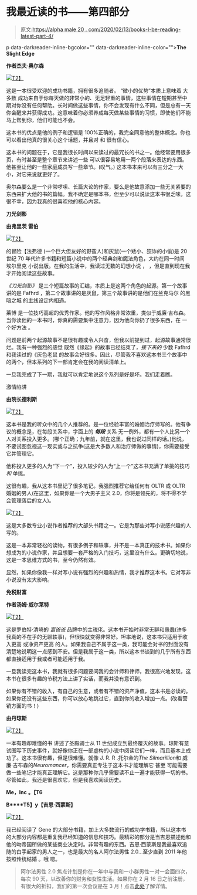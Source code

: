 # 我最近读的书——第四部分

> 原文:[https://alpha male 20 . com/2020/02/13/books-I-be-reading-latest-part-4/](https://alphamale20.com/2020/02/13/books-ive-been-reading-lately-part-4/)

p data-darkreader-inline-bgcolor="" data-darkreader-inline-color="">**The Slight Edge** 

**作者杰夫·奥尔森**

[![](../Images/4c7d2c82c2e6c66bcdc3dfd9ee3d7f17.png)T2】](https://www.amazon.com/gp/product/1626340463/ref=as_li_tl?ie=UTF8&tag=theblacblog-20&camp=1789&creative=9325&linkCode=as2&creativeASIN=1626340463&linkId=0431f458b71c4b9ad1f11e3f09c61dbe)

这是一本很受欢迎的成功书籍，拥有很多追随者。 “微小的优势”本质上意味着 大多数 成功来自于你每天做的非常小的、无足轻重的事情，这些事情在短期甚至中期对你没有任何帮助。长时间做这些事情，你不会发现有什么不同，但是总有一天你会醒来并获得成功。这意味着你必须养成每天做某些事情的习惯，即使他们不能马上帮到你，他们可能也不会。

这本书的优点是他的例子和逻辑是 100%正确的，我完全同意他的整体概念。你也可以看出他真的很关心这个话题，并且对 和 很有信心。

这本书的问题在于，它是我很长时间以来读过的最冗长的书之一。他经常要用很多页，有时甚至是整个章节来讲述一些 可以很容易地用一两个段落来表达的东西。他甚至让他的一些家庭成员写一些章节。(叹气。) 这本书本来可以有三分之一大小，对它来说就更好了。

奥尔森要么是一个非常啰嗦、长篇大论的作家，要么是他故意添加一些无关紧要的东西来扩大他的书的篇幅。我不确定是哪本书，但至少可以说读这本书很乏味，这很不幸，因为我真的很喜欢他的核心内容。

**刀光剑影**

**由弗里茨** **雷伯**

[![](../Images/ef9f9c131b552909cddc194de7703095.png)T2】](https://www.amazon.com/gp/product/1497699924/ref=as_li_tl?ie=UTF8&tag=theblacblog-20&camp=1789&creative=9325&linkCode=as2&creativeASIN=1497699924&linkId=ca7b93e2e5455a86c778b46e2a38f08c)

的冒险【法弗德 (一个巨大但友好的野蛮人)和灰鼠(一个矮小、狡诈的小偷)是 20 世纪 70 年代许多书籍和短篇小说中的两个经典剑和魔法角色，大约在同一时间 埃尔里克 小说出版。在我的生活中，我读过无数的幻想小说 ， ，但是直到现在我才开始阅读这些故事。

*《刀光剑影》* 是三个短篇故事的汇编，本质上是这两个角色的起源。第一个故事讲的是 Fafhrd ，第二个故事讲的是灰鼠，第三个故事讲的是他们在兰克马尔 的黑暗之城 的主线设定内相遇。

莱博 是一位技巧高超的优秀作家。他的写作风格非常浓重，类似于威廉·吉布森。当你读他的一本书时，你真的需要集中注意力，因为他向你扔了很多东西，在 一个好方法 。

问题是前两个起源故事不是很有趣或令人兴奋，但我以前提到过，起源故事通常很烂。我有一种强烈的感觉 既然《缘起》的故事已经结束了，*接下来的* 少数 Fafhrd 和我读过的《灰色老鼠 的故事会好很多。因此，尽管我不喜欢这本书三个故事中的两个，但本系列的下一部肯定会在我的阅读清单上。

一旦我完成了下一期，我就可以肯定地说这个系列是好是坏。我们走着瞧。

激情陷阱

**由院长德利斯**

[![](../Images/c68d61277b20c0f9bc42472a7f1c0c77.png)T2】](https://www.amazon.com/gp/product/1587361086/ref=as_li_tl?ie=UTF8&tag=theblacblog-20&camp=1789&creative=9325&linkCode=as2&creativeASIN=1587361086&linkId=ae26605338237828340207216c534532)

这本书是我的听众中的几个人推荐的。是一位经验丰富的婚姻治疗师写的。他有争议的概念是，在每段关系中，字面上的 ***每段*** 关系 无一例外，都有一个人比另一个人对关系投入更多。(哪个正确；九年前，就在这里，我也说过同样的话。)他说，不要试图忽视这一现实或与之抗争(这是大多数人和治疗师做的事情)，你需要接受它并管理它。

他称投入更多的人为“下一个”，投入较少的人为“上一个”这本书充满了单挑的技巧 *和* 单挑。

这很有趣，我从这本书里记了很多笔记。我强烈推荐它给任何有 OLTR 或 OLTR 婚姻的男人(在这里，如果你是一个大男子主义 2.0，你将是领先的，将不得不学会管理落后的女人)。

[![](../Images/7ee7e15a3337c3abb9e007a190d4f34a.png)T2】](https://www.amazon.com/gp/product/B00GSE3WXO/ref=as_li_tl?ie=UTF8&tag=theblacblog-20&camp=1789&creative=9325&linkCode=as2&creativeASIN=B00GSE3WXO&linkId=fc38c4784180a19c29184c6429fe4ff2)

这是大多数专业小说作者推荐的大部头书籍之一。它是为那些对写小说感兴趣的人写的。

这是一本非常轻松的读物，有很多例子和轶事，并不是一本真正的技术书。如果你想成为的小说作家，并且想要一套严格的入门技巧，这里没有什么。更确切地说，这是一本思维方式的书，至今仍然有效。

显然，如果你像我一样对写小说有强烈的兴趣和热情，我才推荐这本书。它对写非小说没有太大影响。

**免税财富**

**作者汤姆·威尔莱特**

[![](../Images/34f54cd22a4f59ba0862118fc560b33b.png)T2】](https://www.amazon.com/gp/product/1947588052/ref=as_li_tl?ie=UTF8&tag=theblacblog-20&camp=1789&creative=9325&linkCode=as2&creativeASIN=1947588052&linkId=97a83c80129c973269b5cb88baac1e6d)

这是罗伯特·清崎的 *富爸爸* 品牌中的主税佬。这本书开始时非常无聊和愚蠢(许多我真的不在乎的无聊轶事)，但很快就变得非常好。坦率地说，这本书只适用于收入更高 或净资产更高 的人。如果我自己不属于这一类，我可能会对书的封面没有清楚地说明这一点感到不安。但是我属于这一类，所以这本书谈到的几乎所有东西都直接适用于我或者可能适用于我。

一旦我读完这本书，我就有很多问题要问我的会计师和律师，我很高兴地发现，这本书在很多有趣的节税方法上讲了实话，而我并没有意识到。

如果你有不错的收入，有自己的生意，或者有不错的资产净值，这本书是必读的。如果你还没有这些东西，你可以放心地跳过它，直到你的收入增加一点。(改看营销方面的书！)

**由丹琼斯**

[![](../Images/2e4c765350a423cb47c057b86f1df8d7.png)T2】](https://www.amazon.com/gp/product/0143108964/ref=as_li_tl?ie=UTF8&tag=theblacblog-20&camp=1789&creative=9325&linkCode=as2&creativeASIN=0143108964&linkId=96b770c29efc01efabe9a1fe78a43522)

一本有趣却难懂的书 讲述了圣殿骑士从 11 世纪成立到最终覆灭的故事。琼斯有意试图写下历史事件，就好像你正在一部虚构的小说中阅读它们一样，而且基本上成功了。这本书很有趣，但是很难懂。就像 J. R. R .托尔金的*The Silmarillion*和 威廉·吉布森的*Neuromancer*，你需要真正专注于这本书才能理解它 甚至 可能需要做一些笔记才能真正理解它。这是那种你几乎需要读不止一遍才能获得一切的书。尽管如此，我还是很喜欢它，但是我喜欢阅读历史。

**Me，Inc** **。【T6**

**B****T5】y【吉恩·西蒙斯】**

[![](../Images/b841f4a8e16bdcca73ee28c3902e0f76.png)T2】](https://www.amazon.com/gp/product/0062322613/ref=as_li_tl?ie=UTF8&tag=theblacblog-20&camp=1789&creative=9325&linkCode=as2&creativeASIN=0062322613&linkId=74297158c7a39ecab0d10386f69970ca)

我已经阅读了 Gene 的大部分书籍，加上大多数流行的成功学书籍，所以这本书的大部分内容都是重复我已经知道的信息和技巧。最精彩的部分是当吉恩描述他和他的吻帝国所做的某些商业决定时。非常有趣的东西。吉恩·西蒙斯是我最喜欢追随的白手起家的男人之一，也是最大的名人阿尔法男性 2.0...至少直到 2011 年他按照传统结婚 。哦 嗯。

> 阿尔法男性 2.0 焦点计划是你在一年中与我和一小群男性一对一会面四次，每次 90 天，以改善你的财务和女性生活。如果你在 2 月 16 日之前注册，有很大的折扣，我们的第一次会议是在 3 月！点击[此处](https://alphamale20.kartra.com/page/aem42)了解详情。